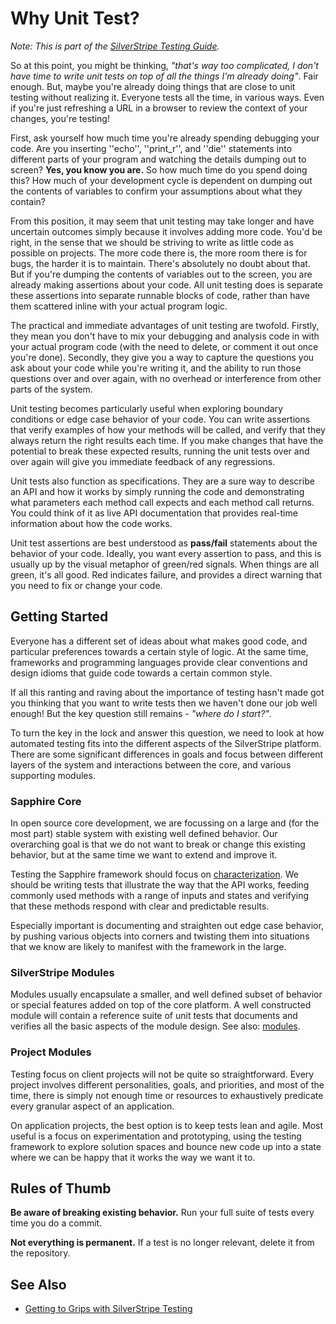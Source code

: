 # Why Unit Test?

*Note: This is part of the [SilverStripe Testing Guide](/topics/testing/).*

So at this point, you might be thinking, *"that's way too complicated, I don't have time to write unit tests on top of
all the things I'm already doing"*. Fair enough. But, maybe you're already doing things that are close to unit testing
without realizing it. Everyone tests all the time, in various ways. Even if you're just refreshing a URL in a browser to
review the context of your changes, you're testing!

First, ask yourself how much time you're already spending debugging your code. Are you inserting ''echo'', ''print_r'',
and ''die'' statements into different parts of your program and watching the details dumping out to screen? **Yes, you
know you are.** So how much time do you spend doing this? How much of your development cycle is dependent on dumping out
the contents of variables to confirm your assumptions about what they contain?

From this position, it may seem that unit testing may take longer and have uncertain outcomes simply because it involves
adding more code. You'd be right, in the sense that we should be striving to write as little code as possible on
projects. The more code there is, the more room there is for bugs, the harder it is to maintain. There's absolutely no
doubt about that. But if you're dumping the contents of variables out to the screen, you are already making assertions
about your code. All unit testing does is separate these assertions into separate runnable blocks of code, rather than
have them scattered inline with your actual program logic.

The practical and immediate advantages of unit testing are twofold. Firstly, they mean you don't have to mix your
debugging and analysis code in with your actual program code (with the need to delete, or comment it out once you're
done). Secondly, they give you a way to capture the questions you ask about your code while you're writing it, and the
ability to run those questions over and over again, with no overhead or interference from other parts of the system.

Unit testing becomes particularly useful when exploring boundary conditions or edge case behavior of your code. You can
write assertions that verify examples of how your methods will be called, and verify that they always return the right
results each time. If you make changes that have the potential to break these expected results, running the unit tests
over and over again will give you immediate feedback of any regressions.

Unit tests also function as specifications. They are a sure way to describe an API and how it works by simply running
the code and demonstrating what parameters each method call expects and each method call returns. You could think of it
as live API documentation that provides real-time information about how the code works.

Unit test assertions are best understood as **pass/fail** statements about the behavior of your code. Ideally, you want
every assertion to pass, and this is usually up by the visual metaphor of green/red signals. When things are all green,
it's all good. Red indicates failure, and provides a direct warning that you need to fix or change your code.

## Getting Started

Everyone has a different set of ideas about what makes good code, and particular preferences towards a certain style of
logic. At the same time, frameworks and programming languages provide clear conventions and design idioms that guide
code towards a certain common style.

If all this ranting and raving about the importance of testing hasn't made got you thinking that you want to write tests
then we haven't done our job well enough! But the key question still remains - *"where do I start?"*.

To turn the key in the lock and answer this question, we need to look at how automated testing fits into the different
aspects of the SilverStripe platform. There are some significant differences in goals and focus between different layers
of the system and interactions between the core, and various supporting modules.

### Sapphire Core

In open source core development, we are focussing on a large and (for the most part) stable system with existing well
defined behavior. Our overarching goal is that we do not want to break or change this existing behavior, but at the same
time we want to extend and improve it.

Testing the Sapphire framework should focus on [characterization](http://en.wikipedia.org/wiki/Characterization_Test).
We should be writing tests that illustrate the way that the API works, feeding commonly used methods with a range of
inputs and states and verifying that these methods respond with clear and predictable results.

Especially important is documenting and straighten out edge case behavior, by pushing various objects into corners and
twisting them into situations that we know are likely to manifest with the framework in the large.

### SilverStripe Modules

Modules usually encapsulate a smaller, and well defined subset of behavior or special features added on top of the core
platform. A well constructed module will contain a reference suite of unit tests that documents and verifies all the
basic aspects of the module design. See also: [modules](/topics/modules).

### Project Modules

Testing focus on client projects will not be quite so straightforward. Every project involves different personalities,
goals, and priorities, and most of the time, there is simply not enough time or resources to exhaustively predicate
every granular aspect of an application.

On application projects, the best option is to keep tests lean and agile. Most useful is a focus on experimentation and
prototyping, using the testing framework to explore solution spaces and bounce new code up into a state where we can be
happy that it works the way we want it to.

## Rules of Thumb

**Be aware of breaking existing behavior.** Run your full suite of tests every time you do a commit.

**Not everything is permanent.** If a test is no longer relevant, delete it from the repository.

## See Also

*  [Getting to Grips with SilverStripe
Testing](http://www.slideshare.net/maetl/getting-to-grips-with-silverstripe-testing)


